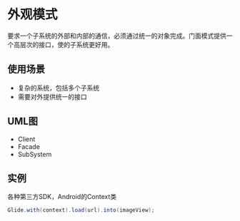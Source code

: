 # 外观模式
要求一个子系统的外部和内部的通信，必须通过统一的对象完成。门面模式提供一个高层次的接口，使的子系统更好用。

## 使用场景
- 复杂的系统，包括多个子系统
- 需要对外提供统一的接口

## UML图
- Client
- Facade
- SubSystem

## 实例
各种第三方SDK，Android的Context类
```Java
Glide.with(context).load(url).into(imageView);
```
